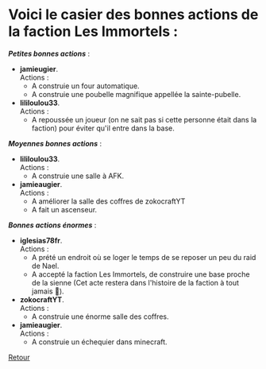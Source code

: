 # Voici le casier des bonnes actions de la faction **Les Immortels** :

_**Petites bonnes actions**_ :
- **jamieugier**. <br>Actions : 
    - A construie un four automatique.
    - A construie une poubelle magnifique appellée la sainte-pubelle.
- **lililoulou33**. <br>Actions :
    - A repoussée un joueur (on ne sait pas si cette personne était dans la faction) pour éviter qu'il entre dans la base.

_**Moyennes bonnes actions**_ :
- **lililoulou33**. <br>Actions :
    - A construie une salle à AFK.
- **jamieaugier**. <br>Actions :
    - A améliorer la salle des coffres de zokocraftYT
    - A fait un ascenseur.

_**Bonnes actions énormes**_ :
- **iglesias78fr**. <br>Actions :
    - A prété un endroit où se loger le temps de se reposer un peu du raid de Nael.
    - A accepté la faction Les Immortels, de construire une base proche de la sienne (Cet acte restera dans l'histoire de la faction à tout jamais 🥹).
- **zokocraftYT**. <br>Actions :
    - A construie une énorme salle des coffres.
- **jamieaugier**. <br>Actions :
    - A construie un échequier dans minecraft.
 
[Retour](./README.md)

